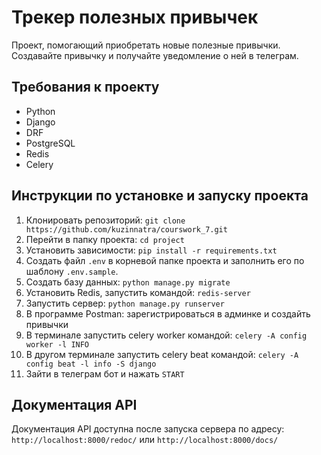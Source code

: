 # Трекер полезных привычек

Проект, помогающий приобретать новые полезные привычки. Создавайте привычку и получайте уведомление о ней в телеграм.


## Требования к проекту

* Python
* Django
* DRF
* PostgreSQL
* Redis
* Celery


## Инструкции по установке и запуску проекта

01. Клонировать репозиторий: `git clone https://github.com/kuzinnatra/courswork_7.git`
02. Перейти в папку проекта: `cd project`
03. Установить зависимости: `pip install -r requirements.txt`
04. Создать файл `.env` в корневой папке проекта и заполнить его по шаблону `.env.sample`.
05. Создать базу данных: `python manage.py migrate`
06. Установить Redis, запустить командой: `redis-server`
07. Запустить сервер: `python manage.py runserver`
08. В программе Postman: зарегистрироваться в админке и создайть привычки
09. В терминале запустить celery worker командой: `celery -A config worker -l INFO`
10. В другом терминале запустить celery beat командой: `celery -A config beat -l info -S django`
11. Зайти в телеграм бот и нажать `START`


## Документация API

Документация API доступна после запуска сервера по адресу: `http://localhost:8000/redoc/` или `http://localhost:8000/docs/`






